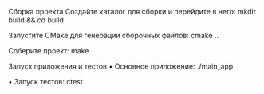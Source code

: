 Сборка проекта
Создайте каталог для сборки и перейдите в него: mkdir build && cd build

Запустите CMake для генерации сборочных файлов: cmake ..

Соберите проект: make

Запуск приложения и тестов
• Основное приложение: ./main_app

• Запуск тестов: ctest
